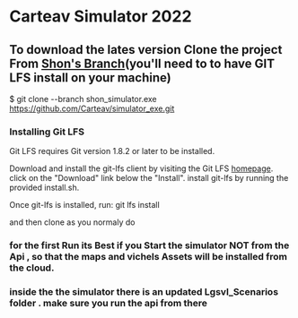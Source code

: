 # Carteav Simulator 2022 

## To download the lates version Clone the project From [Shon's Branch](../../tree/shon_simulator.exe)(you'll need to to have GIT LFS install on your machine)
 $ git clone --branch shon_simulator.exe https://github.com/Carteav/simulator_exe.git 
 
### Installing Git LFS
Git LFS requires Git version 1.8.2 or later to be installed.

Download and install the git-lfs client by visiting the Git LFS [homepage](https://git-lfs.github.com/). click on the "Download" link below the "Install".
install git-lfs by running the provided install.sh.

Once git-lfs is installed, run:
git lfs install

and then clone as you normaly do 

### for the first Run its Best if you Start the simulator NOT from the Api , so that the maps and vichels Assets will be installed from the cloud.
### inside the the simulator there is an updated Lgsvl_Scenarios folder . make sure you run the api from there   

